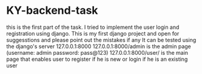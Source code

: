 # KY-backend-task
this is the first part of the task.
I tried to implement the user login and registration using django.
This is my first django project and open for suggesstions and please point out the mistakes if any
It can be tested using the django's server 127.0.0.1:8000
127.0.0.1:8000/admin is the admin page (username: admin password: pass@123)
127.0.0.1:8000/user/ is the main page that enables user to register if he is new or login if he is an existing user
